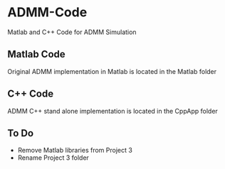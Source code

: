 # ADMM-Code
Matlab and C++ Code for ADMM Simulation

## Matlab Code
Original ADMM implementation in Matlab is located in the Matlab folder

## C++ Code
ADMM C++ stand alone implementation is located in the CppApp folder

## To Do
* Remove Matlab libraries from Project 3
* Rename Project 3 folder